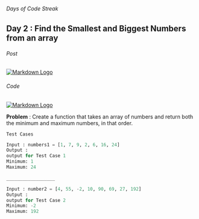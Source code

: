 ###### Days of Code Streak 
## Day 2 : Find the Smallest and Biggest Numbers from an array

###### Post
[![Markdown Logo](https://img.shields.io/badge/LinkedIn-0077B5?style=for-the-badge&logo=linkedin&logoColor=white)](https://www.linkedin.com/posts/mustbemustak_daysofcode-vitbhopalgaming-20daysofcode-activity-7018138916432064514-H5hP?utm_source=share&utm_medium=member_desktop)

###### Code
[![Markdown Logo](https://img.shields.io/badge/JavaScript-323330?style=for-the-badge&logo=javascript&logoColor=F7DF1E)](https://github.com/Mus1ak/20DaysofCode/blob/main/Days/Day%202/Day2.js)

**Problem** : Create a function that takes an array of numbers and return both the minimum and maximum numbers, in that order.

```Test Cases```

```python
Input : numbers1 = [1, 7, 9, 2, 6, 16, 24]
Output :
output for Test Case 1
Minimum: 1
Maximum: 24

__________________

Input : number2 = [4, 55, -2, 10, 90, 69, 27, 192]
Output :
output for Test Case 2
Minimum: -2
Maximum: 192
``` 


